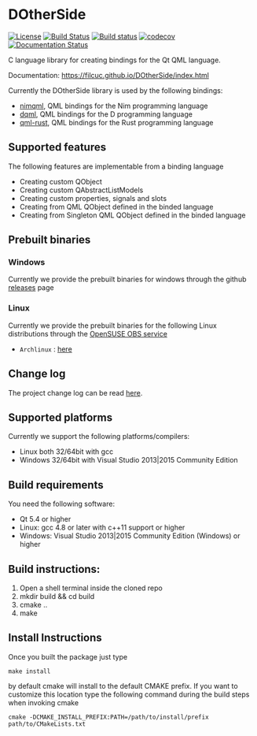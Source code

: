 # DOtherSide  
[![License](https://img.shields.io/badge/license-LGPL-green.svg)](https://github.com/filcuc/DOtherSide/blob/master/LICENSE)
[![Build Status](https://travis-ci.org/filcuc/DOtherSide.svg?branch=master)](https://travis-ci.org/filcuc/DOtherSide)
[![Build status](https://ci.appveyor.com/api/projects/status/ufufhtv2h507sd96/branch/master?svg=true)](https://ci.appveyor.com/project/filcuc/dotherside/branch/master)
[![codecov](https://codecov.io/gh/filcuc/dotherside/branch/master/graph/badge.svg)](https://codecov.io/gh/filcuc/dotherside)
[![Documentation Status](https://img.shields.io/badge/read-documentation-blue.svg)](https://filcuc.github.io/DOtherSide/)

C language library for creating bindings for the Qt QML language.

Documentation: https://filcuc.github.io/DOtherSide/index.html

Currently the DOtherSide library is used by the following bindings:
* [nimqml](https://github.com/filcuc/nimqml), QML bindings for the Nim programming language
* [dqml](https://github.com/filcuc/dqml), QML bindings for the D programming language
* [qml-rust](https://github.com/White-Oak/qml-rust), QML bindings for the Rust programming language

## Supported features
The following features are implementable from a binding language
* Creating custom QObject
* Creating custom QAbstractListModels
* Creating custom properties, signals and slots
* Creating from QML QObject defined in the binded language
* Creating from Singleton QML QObject defined in the binded language

## Prebuilt binaries
### Windows
Currently we provide the prebuilt binaries for windows through the
github [releases](https://github.com/filcuc/DOtherSide/releases) page

### Linux
Currently we provide the prebuilt binaries for the following
Linux distributions through the [OpenSUSE OBS service](https://build.opensuse.org/package/show/home:filcuc/DOtherSide)
* ```Archlinux``` : [here](http://software.opensuse.org/download.html?project=home%3Afilcuc&package=DOtherSide)

## Change log
The project change log can be read [here](./CHANGELOG.md).

## Supported platforms
Currently we support the following platforms/compilers:
- Linux both 32/64bit with gcc
- Windows 32/64bit with Visual Studio 2013|2015 Community Edition

## Build requirements
You need the following software:
* Qt 5.4 or higher
* Linux: gcc 4.8 or later with c++11 support or higher
* Windows: Visual Studio 2013|2015 Community Edition (Windows) or higher

## Build instructions:
1. Open a shell terminal inside the cloned repo
2. mkdir build && cd build
3. cmake ..
4. make

## Install Instructions
Once you built the package just type
```
make install
```
by default cmake will install to the default CMAKE prefix.
If you want to customize this location type the following command
during the build steps when invoking cmake
```
cmake -DCMAKE_INSTALL_PREFIX:PATH=/path/to/install/prefix path/to/CMakeLists.txt
```
